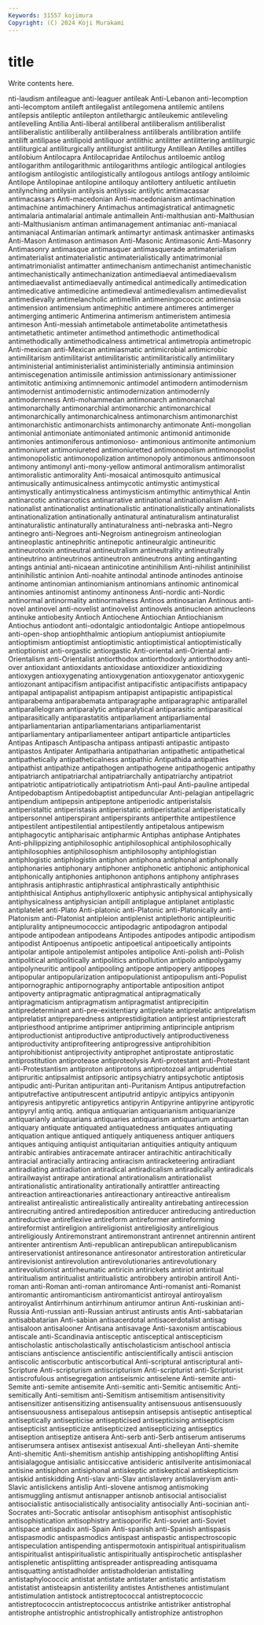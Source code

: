 ```yaml
---
Keywords: 31557 kojimura
Copyright: (C) 2024 Koji Murakami
---
```


# title

Write contents here.



nti-laudism antileague anti-leaguer antileak Anti-Lebanon anti-lecomption
anti-lecomptom antileft antilegalist antilegomena antilemic antilens antilepsis antileptic antilepton antilethargic
antileukemic antileveling antilevelling Antilia Anti-liberal antiliberal antiliberalism antiliberalist antiliberalistic antiliberally
antiliberalness antiliberals antilibration antilife antilift antilipase antilipoid antiliquor antilithic antilitter
antilittering antiliturgic antiliturgical antiliturgically antiliturgist antiliturgy Antillean Antilles antilles antilobium
Antilocapra Antilocapridae Antilochus antiloemic antilog antilogarithm antilogarithmic antilogarithms antilogic antilogical
antilogies antilogism antilogistic antilogistically antilogous antilogs antilogy antiloimic Antilope Antilopinae
antilopine antiloquy antilottery antiluetic antiluetin antilynching antilysin antilysis antilyssic antilytic
antimacassar antimacassars Anti-macedonian Anti-macedonianism antimachination antimachine antimachinery Antimachus antimagistratical antimagnetic
antimalaria antimalarial antimale antimallein Anti-malthusian anti-Malthusian anti-Malthusianism antiman antimanagement antimaniac
anti-maniacal antimaniacal Antimarian antimark antimartyr antimask antimasker antimasks Anti-Mason Antimason
antimason Anti-Masonic Antimasonic Anti-Masonry Antimasonry antimasque antimasquer antimasquerade antimaterialism antimaterialist
antimaterialistic antimaterialistically antimatrimonial antimatrimonialist antimatter antimechanism antimechanist antimechanistic antimechanistically antimechanization
antimediaeval antimediaevalism antimediaevalist antimediaevally antimedical antimedically antimedication antimedicative antimedicine antimedieval
antimedievalism antimedievalist antimedievally antimelancholic antimellin antimeningococcic antimensia antimension antimensium antimephitic
antimere antimeres antimerger antimerging antimeric Antimerina antimerism antimeristem antimesia antimeson
Anti-messiah antimetabole antimetabolite antimetathesis antimetathetic antimeter antimethod antimethodic antimethodical antimethodically
antimethodicalness antimetrical antimetropia antimetropic Anti-mexican anti-Mexican antimiasmatic antimicrobial antimicrobic antimilitarism
antimilitarist antimilitaristic antimilitaristically antimilitary antiministerial antiministerialist antiministerially antiminsia antiminsion antimiscegenation
antimissile antimission antimissionary antimissioner antimitotic antimixing antimnemonic antimodel antimodern antimodernism
antimodernist antimodernistic antimodernization antimodernly antimodernness Anti-mohammedan antimonarch antimonarchal antimonarchally antimonarchial
antimonarchic antimonarchical antimonarchically antimonarchicalness antimonarchism antimonarchist antimonarchistic antimonarchists antimonarchy antimonate
Anti-mongolian antimonial antimoniate antimoniated antimonic antimonid antimonide antimonies antimoniferous antimonioso-
antimonious antimonite antimonium antimoniuret antimoniureted antimoniuretted antimonopolism antimonopolist antimonopolistic antimonopolization
antimonopoly antimonous antimonsoon antimony antimonyl anti-mony-yellow antimoral antimoralism antimoralist antimoralistic
antimorality Anti-mosaical antimosquito antimusical antimusically antimusicalness antimycotic antimystic antimystical antimystically
antimysticalness antimysticism antimythic antimythical Antin antinarcotic antinarcotics antinarrative antinational antinationalism
Anti-nationalist antinationalist antinationalistic antinationalistically antinationalists antinationalization antinationally antinatural antinaturalism antinaturalist
antinaturalistic antinaturally antinaturalness anti-nebraska anti-Negro antinegro anti-Negroes anti-Negroism antinegroism antineologian
antineoplastic antinephritic antinepotic antineuralgic antineuritic antineurotoxin antineutral antineutralism antineutrality antineutrally
antineutrino antineutrinos antineutron antineutrons anting antinganting antings antinial anti-nicaean antinicotine
antinihilism Anti-nihilist antinihilist antinihilistic antinion Anti-noahite antinodal antinode antinodes antinoise
antinome antinomian antinomianism antinomians antinomic antinomical antinomies antinomist antinomy antinoness
Anti-nordic anti-Nordic antinormal antinormality antinormalness Antinos antinosarian Antinous anti-novel antinovel
anti-novelist antinovelist antinovels antinucleon antinucleons antinuke antiobesity Antioch Antiochene Antiochian
Antiochianism Antiochus antiodont anti-odontalgic antiodontalgic Antiope antiopelmous anti-open-shop antiophthalmic antiopium
antiopiumist antiopiumite antioptimism antioptimist antioptimistic antioptimistical antioptimistically antioptionist anti-orgastic antiorgastic
Anti-oriental anti-Oriental anti-Orientalism anti-Orientalist antiorthodox antiorthodoxly antiorthodoxy anti-over antioxidant antioxidants
antioxidase antioxidizer antioxidizing antioxygen antioxygenating antioxygenation antioxygenator antioxygenic antiozonant antipacifism
antipacifist antipacifistic antipacifists antipapacy antipapal antipapalist antipapism antipapist antipapistic antipapistical
antiparabema antiparabemata antiparagraphe antiparagraphic antiparallel antiparallelogram antiparalytic antiparalytical antiparasitic antiparasitical
antiparasitically antiparastatitis antiparliament antiparliamental antiparliamentarian antiparliamentarians antiparliamentarist antiparliamentary antiparliamenteer antipart
antiparticle antiparticles Antipas Antipasch Antipascha antipass antipasti antipastic antipasto antipastos
Antipater Antipatharia antipatharian antipathetic antipathetical antipathetically antipatheticalness antipathic Antipathida antipathies
antipathist antipathize antipathogen antipathogene antipathogenic antipathy antipatriarch antipatriarchal antipatriarchally antipatriarchy
antipatriot antipatriotic antipatriotically antipatriotism Anti-paul Anti-pauline antipedal Antipedobaptism Antipedobaptist antipeduncular
Anti-pelagian antipellagric antipendium antipepsin antipeptone antiperiodic antiperistalsis antiperistaltic antiperistasis antiperistatic
antiperistatical antiperistatically antipersonnel antiperspirant antiperspirants antiperthite antipestilence antipestilent antipestilential antipestilently
antipetalous antipewism antiphagocytic antipharisaic antipharmic Antiphas antiphase Antiphates Anti-philippizing antiphilosophic
antiphilosophical antiphilosophically antiphilosophies antiphilosophism antiphilosophy antiphlogistian antiphlogistic antiphlogistin antiphon antiphona
antiphonal antiphonally antiphonaries antiphonary antiphoner antiphonetic antiphonic antiphonical antiphonically antiphonies
antiphonon antiphons antiphony antiphrases antiphrasis antiphrastic antiphrastical antiphrastically antiphthisic antiphthisical
Antiphus antiphylloxeric antiphysic antiphysical antiphysically antiphysicalness antiphysician antipill antiplague antiplanet
antiplastic antiplatelet anti-Plato Anti-platonic anti-Platonic anti-Platonically anti-Platonism anti-Platonist antipleion antiplenist
antiplethoric antipleuritic antiplurality antipneumococcic antipodagric antipodagron antipodal antipode antipodean antipodeans
Antipodes antipodes antipodic antipodism antipodist Antipoenus antipoetic antipoetical antipoetically antipoints
antipolar antipole antipolemist antipoles antipolice Anti-polish anti-Polish antipolitical antipolitically antipolitics
antipollution antipolo antipolygamy antipolyneuritic antipool antipooling antipope antipopery antipopes antipopular
antipopularization antipopulationist antipopulism anti-Populist antipornographic antipornography antiportable antiposition antipot antipoverty
antipragmatic antipragmatical antipragmatically antipragmaticism antipragmatism antipragmatist antiprecipitin antipredeterminant anti-pre-existentiary antiprelate
antiprelatic antiprelatism antiprelatist antipreparedness antiprestidigitation antipriest antipriestcraft antipriesthood antiprime antiprimer
antipriming antiprinciple antiprism antiproductionist antiproductive antiproductively antiproductiveness antiproductivity antiprofiteering antiprogressive
antiprohibition antiprohibitionist antiprojectivity antiprophet antiprostate antiprostatic antiprostitution antiprotease antiproteolysis Anti-protestant
anti-Protestant anti-Protestantism antiproton antiprotons antiprotozoal antiprudential antipruritic antipsalmist antipsoric antipsychiatry
antipsychotic antiptosis antipudic anti-Puritan antipuritan anti-Puritanism Antipus antiputrefaction antiputrefactive antiputrescent
antiputrid antipyic antipyics antipyonin antipyresis antipyretic antipyretics antipyrin Antipyrine antipyrine
antipyrotic antipyryl antiq antiq. antiqua antiquarian antiquarianism antiquarianize antiquarianly antiquarians
antiquaries antiquarism antiquarium antiquartan antiquary antiquate antiquated antiquatedness antiquates antiquating
antiquation antique antiqued antiquely antiqueness antiquer antiquers antiques antiquing antiquist
antiquitarian antiquities antiquity antiquum antirabic antirabies antiracemate antiracer antirachitic antirachitically
antiracial antiracially antiracing antiracism antiracketeering antiradiant antiradiating antiradiation antiradical antiradicalism
antiradically antiradicals antirailwayist antirape antirational antirationalism antirationalist antirationalistic antirationality antirationally
antirattler antireacting antireaction antireactionaries antireactionary antireactive antirealism antirealist antirealistic antirealistically
antireality antirebating antirecession antirecruiting antired antiredeposition antireducer antireducing antireduction antireductive
antireflexive antireform antireformer antireforming antireformist antireligion antireligionist antireligiosity antireligious antireligiously
Antiremonstrant antiremonstrant antirennet antirennin antirent antirenter antirentism Anti-republican antirepublican antirepublicanism
antireservationist antiresonance antiresonator antirestoration antireticular antirevisionist antirevolution antirevolutionaries antirevolutionary antirevolutionist
antirheumatic antiricin antirickets antiriot antiritual antiritualism antiritualist antiritualistic antirobbery antirobin
antiroll Anti-roman anti-Roman anti-roman antiromance Anti-romanist anti-Romanist antiromantic antiromanticism antiromanticist
antiroyal antiroyalism antiroyalist Antirrhinum antirrhinum antirumor antirun Anti-ruskinian anti-Russia Anti-russian
anti-Russian antirust antirusts antis Anti-sabbatarian antisabbatarian Anti-sabian antisacerdotal antisacerdotalist antisag
antisaloon antisalooner Antisana antisavage Anti-saxonism antiscabious antiscale anti-Scandinavia antisceptic antisceptical
antiscepticism antischolastic antischolastically antischolasticism antischool antiscia antiscians antiscience antiscientific antiscientifically
antiscii antiscion antiscolic antiscorbutic antiscorbutical Anti-scriptural antiscriptural anti-Scripture Anti-scripturism antiscripturism
Anti-scripturist anti-Scripturist antiscrofulous antisegregation antiseismic antiselene Anti-semite anti-Semite anti-semite antisemite
Anti-semitic anti-Semitic antisemitic Anti-semitically Anti-semitism anti-Semitism antisemitism antisensitivity antisensitizer antisensitizing
antisensuality antisensuous antisensuously antisensuousness antisepalous antisepsin antisepsis antiseptic antiseptical antiseptically
antisepticise antisepticised antisepticising antisepticism antisepticist antisepticize antisepticized antisepticizing antiseptics antiseption
antiseptize antisera Anti-serb anti-Serb antiserum antiserums antiserumsera antisex antisexist antisexual
Anti-shelleyan Anti-shemite Anti-shemitic Anti-shemitism antiship antishipping antishoplifting Antisi antisialagogue antisialic
antisiccative antisideric antisilverite antisimoniacal antisine antisiphon antisiphonal antiskeptic antiskeptical antiskepticism
antiskid antiskidding Anti-slav anti-Slav antislavery antislaveryism anti-Slavic antislickens antislip Anti-slovene
antismog antismoking antismuggling antismut antisnapper antisnob antisocial antisocialist antisocialistic antisocialistically
antisociality antisocially Anti-socinian anti-Socrates anti-Socratic antisolar antisophism antisophist antisophistic antisophistication
antisophistry antisoporific Anti-soviet anti-Soviet antispace antispadix anti-Spain Anti-spanish anti-Spanish antispasis
antispasmodic antispasmodics antispast antispastic antispectroscopic antispeculation antispending antispermotoxin antispiritual antispiritualism
antispiritualist antispiritualistic antispiritually antispirochetic antisplasher antisplenetic antisplitting antispreader antispreading antisquama
antisquatting antistadholder antistadholderian antistalling antistaphylococcic antistat antistate antistater antistatic antistatism
antistatist antisteapsin antisterility antistes Antisthenes antistimulant antistimulation antistock antistreptococcal antistreptococcic
antistreptococcin antistreptococcus antistrike antistriker antistrophal antistrophe antistrophic antistrophically antistrophize antistrophon
